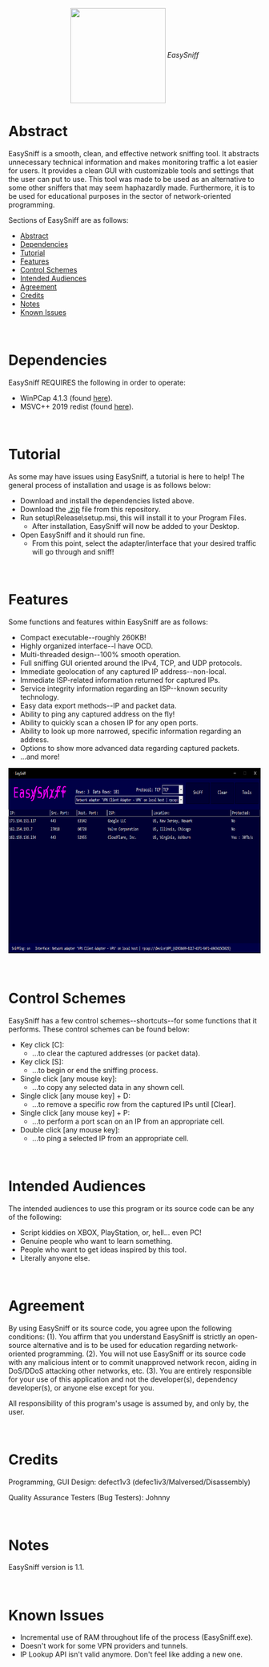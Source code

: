 <p align="center">
  <img src="https://github.com/0xDEFEC/EasySniff/blob/master/images/icon.ico" width="190px" height="190px" align="center">
  <i>EasySniff</i>
</p>

# Abstract
EasySniff is a smooth, clean, and effective network sniffing tool. It abstracts unnecessary technical information and makes monitoring traffic a lot easier for users. It provides a clean GUI with customizable tools and settings that the user can put to use. This tool was made to be used as an alternative to some other sniffers that may seem haphazardly made. Furthermore, it is to be used for educational purposes in the sector of network-oriented programming.

Sections of EasySniff are as follows:
  - <a href="#abstract">Abstract</a>
  - <a href="#dependencies">Dependencies</a>
  - <a href="#tutorial">Tutorial</a>
  - <a href="#features">Features</a>
  - <a href="#control-schemes">Control Schemes</a>
  - <a href="#intended-audiences">Intended Audiences</a>
  - <a href="#agreement">Agreement</a>
  - <a href="#credits">Credits</a>
  - <a href="#notes">Notes</a>
  - <a href="#known-issues">Known Issues</a>

<br/>

# Dependencies
EasySniff REQUIRES the following in order to operate:
  - WinPCap 4.1.3 (found <a href="https://www.winpcap.org/install/bin/WinPcap_4_1_3.exe">here</a>).
  - MSVC++ 2019 redist (found <a href="https://aka.ms/vs/16/release/VC_redist.x64.exe">here</a>).

<br/>

# Tutorial
As some may have issues using EasySniff, a tutorial is here to help! The general process of installation and usage is as follows below:
  - Download and install the dependencies listed above.
  - Download the <a href="https://github.com/0xDEFEC/EasySniff/archive/master.zip">.zip</a> file from this repository.
  - Run setup\Release\setup.msi, this will install it to your Program Files.
    - After installation, EasySniff will now be added to your Desktop.
  - Open EasySniff and it should run fine.
    - From this point, select the adapter/interface that your desired traffic will go through and sniff!

<br/>

# Features
Some functions and features within EasySniff are as follows:
  - Compact executable--roughly 260KB!
  - Highly organized interface--I have OCD.
  - Multi-threaded design--100% smooth operation.
  - Full sniffing GUI oriented around the IPv4, TCP, and UDP protocols.
  - Immediate geolocation of any captured IP address--non-local.
  - Immediate ISP-related information returned for captured IPs.
  - Service integrity information regarding an ISP--known security technology.
  - Easy data export methods--IP and packet data.
  - Ability to ping any captured address on the fly!
  - Ability to quickly scan a chosen IP for any open ports.
  - Ability to look up more narrowed, specific information regarding an address.
  - Options to show more advanced data regarding captured packets.
  - ...and more!
<p align="center">
  <img src="https://github.com/0xDEFEC/EasySniff/blob/master/images/img_main.PNG" width="1000" height="370">
</p>

<br/>

# Control Schemes
EasySniff has a few control schemes--shortcuts--for some functions that it performs. These control schemes can be found below:
  - Key click [C]:
    - ...to clear the captured addresses (or packet data).
  - Key click [S]:
    - ...to begin or end the sniffing process.
  - Single click [any mouse key]:
    - ...to copy any selected data in any shown cell.
  - Single click [any mouse key] + D:
    - ...to remove a specific row from the captured IPs until [Clear].
  - Single click [any mouse key] + P:
    - ...to perform a port scan on an IP from an appropriate cell.
  - Double click [any mouse key]:
    - ...to ping a selected IP from an appropriate cell.
    
<br/>

# Intended Audiences
The intended audiences to use this program or its source code can be any of the following:
  - Script kiddies on XBOX, PlayStation, or, hell... even PC!
  - Genuine people who want to learn something.
  - People who want to get ideas inspired by this tool.
  - Literally anyone else.

<br/>

# Agreement
By using EasySniff or its source code, you agree upon the following conditions: (1). You affirm that you understand EasySniff is strictly an open-source alternative and is to be used for education regarding network-oriented programming. (2). You will not use EasySniff or its source code with any malicious intent or to commit unapproved network recon, aiding in DoS/DDoS attacking other networks, etc. (3). You are entirely responsible for your use of this application and not the developer(s), dependency developer(s), or anyone else except for you.

All responsibility of this program's usage is assumed by, and only by, the user.

<br/>

# Credits
Programming, GUI Design: defect1v3 (defec1iv3/Malversed/Disassembly)

Quality Assurance Testers (Bug Testers): Johnny

<br/>

# Notes
EasySniff version is 1.1.

<br/>

# Known Issues
  - Incremental use of RAM throughout life of the process (EasySniff.exe).
  - Doesn't work for some VPN providers and tunnels.
  - IP Lookup API isn't valid anymore. Don't feel like adding a new one.
